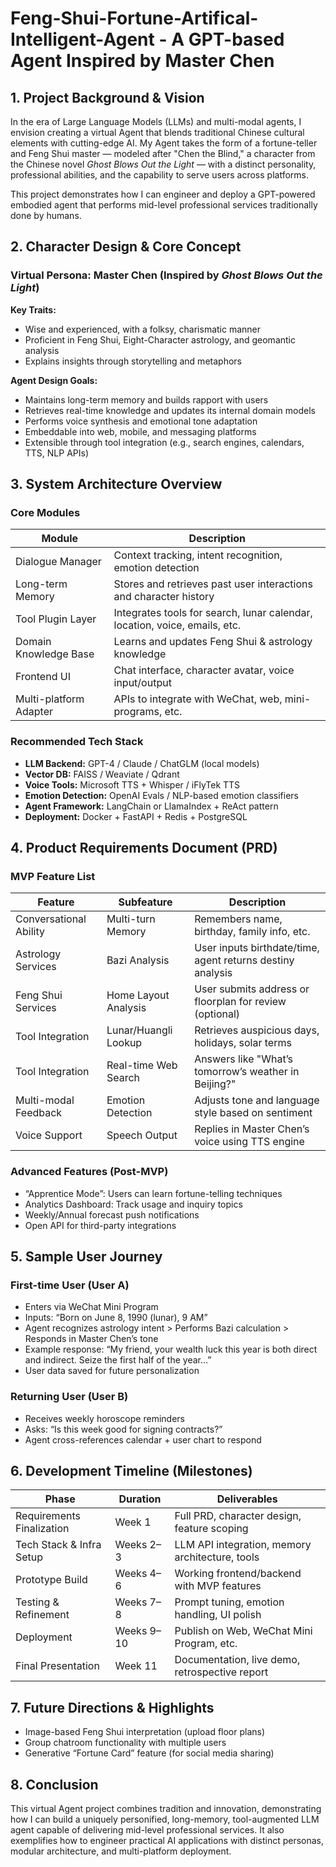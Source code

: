 # Feng-Shui-Fortune-Artifical-Intelligent-Agent - A GPT-based Agent Inspired by Master Chen

## 1. Project Background & Vision

In the era of Large Language Models (LLMs) and multi-modal agents, I envision creating a virtual Agent that blends traditional Chinese cultural elements with cutting-edge AI. My Agent takes the form of a fortune-teller and Feng Shui master — modeled after "Chen the Blind," a character from the Chinese novel _Ghost Blows Out the Light_ — with a distinct personality, professional abilities, and the capability to serve users across platforms.

This project demonstrates how I can engineer and deploy a GPT-powered embodied agent that performs mid-level professional services traditionally done by humans.

## 2. Character Design & Core Concept

### Virtual Persona: Master Chen (Inspired by _Ghost Blows Out the Light_)

**Key Traits:**

- Wise and experienced, with a folksy, charismatic manner
- Proficient in Feng Shui, Eight-Character astrology, and geomantic analysis
- Explains insights through storytelling and metaphors

**Agent Design Goals:**

- Maintains long-term memory and builds rapport with users
- Retrieves real-time knowledge and updates its internal domain models
- Performs voice synthesis and emotional tone adaptation
- Embeddable into web, mobile, and messaging platforms
- Extensible through tool integration (e.g., search engines, calendars, TTS, NLP APIs)

## 3. System Architecture Overview

### Core Modules

| Module                 | Description                                                                |
| ---------------------- | -------------------------------------------------------------------------- |
| Dialogue Manager       | Context tracking, intent recognition, emotion detection                    |
| Long-term Memory       | Stores and retrieves past user interactions and character history          |
| Tool Plugin Layer      | Integrates tools for search, lunar calendar, location, voice, emails, etc. |
| Domain Knowledge Base  | Learns and updates Feng Shui & astrology knowledge                         |
| Frontend UI            | Chat interface, character avatar, voice input/output                       |
| Multi-platform Adapter | APIs to integrate with WeChat, web, mini-programs, etc.                    |

### Recommended Tech Stack

- **LLM Backend:** GPT-4 / Claude / ChatGLM (local models)
- **Vector DB:** FAISS / Weaviate / Qdrant
- **Voice Tools:** Microsoft TTS + Whisper / iFlyTek TTS
- **Emotion Detection:** OpenAI Evals / NLP-based emotion classifiers
- **Agent Framework:** LangChain or LlamaIndex + ReAct pattern
- **Deployment:** Docker + FastAPI + Redis + PostgreSQL

## 4. Product Requirements Document (PRD)

### MVP Feature List

| Feature                | Subfeature           | Description                                                |
| ---------------------- | -------------------- | ---------------------------------------------------------- |
| Conversational Ability | Multi-turn Memory    | Remembers name, birthday, family info, etc.                |
| Astrology Services     | Bazi Analysis        | User inputs birthdate/time, agent returns destiny analysis |
| Feng Shui Services     | Home Layout Analysis | User submits address or floorplan for review (optional)    |
| Tool Integration       | Lunar/Huangli Lookup | Retrieves auspicious days, holidays, solar terms           |
| Tool Integration       | Real-time Web Search | Answers like "What’s tomorrow’s weather in Beijing?"       |
| Multi-modal Feedback   | Emotion Detection    | Adjusts tone and language style based on sentiment         |
| Voice Support          | Speech Output        | Replies in Master Chen’s voice using TTS engine            |

### Advanced Features (Post-MVP)

- “Apprentice Mode”: Users can learn fortune-telling techniques
- Analytics Dashboard: Track usage and inquiry topics
- Weekly/Annual forecast push notifications
- Open API for third-party integrations

## 5. Sample User Journey

### First-time User (User A)

- Enters via WeChat Mini Program
- Inputs: “Born on June 8, 1990 (lunar), 9 AM”
- Agent recognizes astrology intent > Performs Bazi calculation > Responds in Master Chen’s tone
- Example response: “My friend, your wealth luck this year is both direct and indirect. Seize the first half of the year…”
- User data saved for future personalization

### Returning User (User B)

- Receives weekly horoscope reminders
- Asks: “Is this week good for signing contracts?”
- Agent cross-references calendar + user chart to respond

## 6. Development Timeline (Milestones)

| Phase                     | Duration   | Deliverables                                    |
| ------------------------- | ---------- | ----------------------------------------------- |
| Requirements Finalization | Week 1     | Full PRD, character design, feature scoping     |
| Tech Stack & Infra Setup  | Weeks 2–3  | LLM API integration, memory architecture, tools |
| Prototype Build           | Weeks 4–6  | Working frontend/backend with MVP features      |
| Testing & Refinement      | Weeks 7–8  | Prompt tuning, emotion handling, UI polish      |
| Deployment                | Weeks 9–10 | Publish on Web, WeChat Mini Program, etc.       |
| Final Presentation        | Week 11    | Documentation, live demo, retrospective report  |

## 7. Future Directions & Highlights

- Image-based Feng Shui interpretation (upload floor plans)
- Group chatroom functionality with multiple users
- Generative “Fortune Card” feature (for social media sharing)

## 8. Conclusion

This virtual Agent project combines tradition and innovation, demonstrating how I can build a uniquely personified, long-memory, tool-augmented LLM agent capable of delivering mid-level professional services. It also exemplifies how to engineer practical AI applications with distinct personas, modular architecture, and multi-platform deployment.
